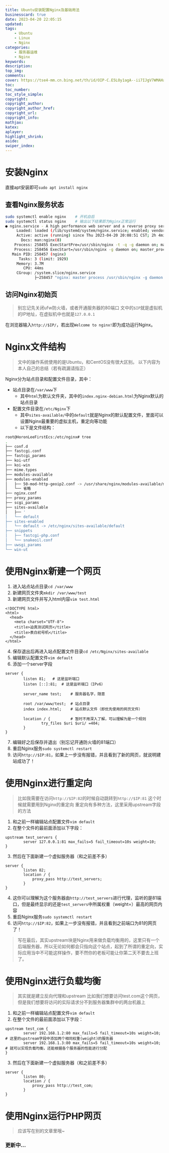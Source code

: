 ```yaml
---
title: Ubuntu安装配置Nginx及基础用法
businesscard: true
date: 2023-04-20 22:05:15
updated:
tags:
    - Ubuntu
    - Linux
    - Nginx
categories:
    - 服务器运维
    - Nginx
keywords:
description:
top_img:
comments:
cover: https://tse4-mm.cn.bing.net/th/id/OIP-C.E5LOy1agA--ii7IJgV7WMAHaD4?pid=ImgDet&rs=1
toc:
toc_number:
toc_style_simple:
copyright:
copyright_author:
copyright_author_href:
copyright_url:
copyright_info:
mathjax:
katex:
aplayer:
highlight_shrink:
aside:
swiper_index: 
---
```

# 安装Nginx
直接apt安装即可`sudo apt install nginx`

## 查看Nginx服务状态
```bash
sudo systemctl enable nginx    # 开机自启
sudo systemctl status nginx    # 输出以下结果即为Nginx正常运行
● nginx.service - A high performance web server and a reverse proxy server
     Loaded: loaded (/lib/systemd/system/nginx.service; enabled; vendor preset: enabled)
     Active: active (running) since Thu 2023-04-20 20:08:51 CST; 2h 4min ago
       Docs: man:nginx(8)
    Process: 258455 ExecStartPre=/usr/sbin/nginx -t -q -g daemon on; master_process on; (code=exited, status=0/SUCCESS)
    Process: 258456 ExecStart=/usr/sbin/nginx -g daemon on; master_process on; (code=exited, status=0/SUCCESS)
   Main PID: 258457 (nginx)
      Tasks: 3 (limit: 1929)
     Memory: 3.7M
        CPU: 44ms
     CGroup: /system.slice/nginx.service
             ├─258457 "nginx: master process /usr/sbin/nginx -g daemon on; master_process on;"
```
## 访问Nginx初始页
> 别忘记先关闭ufw防火墙，或者开通服务器的80端口
> 文中的`$IP`就是虚拟机的IP地址，在虚拟机中也就是`127.0.0.1`

在浏览器输入`http://$IP/`，若出现`Welcome to nginx!`即为成功运行Nginx。

# Nginx文件结构
> 文中的操作系统使用的是Ubuntu，和CentOS没有很大区别。
> 以下内容为本人自己的总结（若有疏漏请指正）

Nginx分为站点目录和配置文件目录，其中：
- 站点目录在`/var/www`下
  - 其中`html`为默认文件夹，其中的`index.nginx-debian.html`为Nginx默认的站点目录
- 配置文件目录在`/etc/Nginx`下
  - 其中`sites-available/`中的`default`就是Nginx的默认配置文件，里面可以设置Nginx最重要的虚拟主机，重定向等功能
  - 以下是文件结构：
```bash
root@HoronLeeFirstEcs:/etc/nginx# tree
.
├── conf.d
├── fastcgi.conf
├── fastcgi_params
├── koi-utf
├── koi-win
├── mime.types
├── modules-available
├── modules-enabled
│   ├── 50-mod-http-geoip2.conf -> /usr/share/nginx/modules-available/mod-http-geoip2.conf
│   └── 省略
├── nginx.conf
├── proxy_params
├── scgi_params
├── sites-available
│   ├── '
│   └── default
├── sites-enabled
│   └── default -> /etc/nginx/sites-available/default
├── snippets
│   ├── fastcgi-php.conf
│   └── snakeoil.conf
├── uwsgi_params
└── win-ut
```

# 使用Nginx新建一个网页

1. 进入站点站点目录`cd /var/www`
2. 新建网页文件夹`mkdir /var/www/test`
3. 新建网页文件并写入html内容`vim test.html`
```vim
<!DOCTYPE html>
<html>
  <head>
    <meta charset="UTF-8">
    <title>迫真测试网页</title>
    <title>表白初号机</title>
  </head>
</html>
```
4. 保存退出后再进入站点配置文件目录`cd /etc/Nginx/sites-available`
5. 编辑默认配置文件`vim default`
6. 添加一个server字段
```vim
server {
        listen 81;   # 这是监听端口
        listen [::]:81;  # 这是监听端口（IPv6）   

        server_name test;    # 服务器名字，随意

        root /var/www/test;  # 站点目录
        index index.html;    # 站点默认文件（即优先使用的网页文件）

        location / {         # 暂时不用深入了解，可以理解为是一个规则
                try_files $uri $uri/ =404;
        }
}
```
7. 编辑好之后保存并退出（别忘记开通防火墙的81端口）
8. 重启Nginx服务`sudo systemctl restart`
9. 访问`http://$IP:81`，如果上一步没有报错，并且看到了新的网页，就说明建站成功了！

# 使用Nginx进行重定向
> 比如我需要在访问`http://$IP:82`的时候自动跳转到`http://$IP:81`
> 这个时候就需要用到Nginx的重定向
> 重定向有多种方法，这里采用upstream字段的方法

1. 和之前一样编辑站点配置文件`vim default`
2. 在整个文件的最前面添加以下字段：
```vim
upstream test_servers {
        server 127.0.0.1:81 max_fails=5 fail_timeout=10s weight=10;
}
```
3. 然后在下面新建一个虚拟服务器（和之前差不多）
```vim
server {
        listen 82;
        location / {
            proxy_pass http://test_servers;
        }
}
```
4. 这你可以理解为这个服务器由`http://test_servers`进行代理，监听的是81端口，但是最终显示的还是`test_servers`中所属权重（weight=）最高的网页内容
5. 重启Nginx服务`sudo systemctl restart`
6. 访问`http://$IP:82`，如果上一步没有报错，并且看到之前端口为81的网页了！

> 写在最后，其实upstream块是Nginx用来做负载均衡用的，这里只有一个后端服务器，所以无论如何都会只指向这个站点，起到了所谓的重定向，实际应用当中不可能这样操作，要不然你的老板可能让你第二天不要去上班了。

# 使用Nginx进行负载均衡
> 其实就是建立反向代理和upstream
> 比如我们想要访问test.com这个网页，但是我们想要将访问的实际请求分不到服务器集群中的两台机器上
1. 和之前一样编辑站点配置文件`vim default`
2. 在整个文件的最前面添加以下字段：
```vim
upstream test_com {
        server 192.168.1.2:80 max_fails=5 fail_timeout=10s weight=10; # 这里的upstream字段中添加两个相同权重(weight)的服务器
        server 192.168.1.3:80 max_fails=5 fail_timeout=10s weight=10; # 就可以实现负载均衡，还能根据各个服务器的性能进行分配
}
```
3. 然后在下面新建一个虚拟服务器（和之前差不多）
```vim
server {
        listen 80;
        location / {
            proxy_pass http://test_com;
        }
}
```

# 使用Nginx运行PHP网页
> 应该写在别的文章里哦~
### 更新中...
